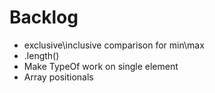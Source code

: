  # Backlog

 - exclusive\inclusive comparison for min\max
 - .length()
 - Make TypeOf work on single element 
 - Array positionals